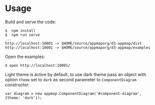 # Usage

Build and serve the code:

```
$  npm install
$  npm run serve
...
http://localhost:10001 -> $HOME/source/appmaporg/d3-appmap/dist
http://localhost:10001 -> $HOME/source/appmaporg/d3-appmap/examples
```

Open the examples:

```
$ open http://localhost:10001/
```

Light theme is active by default, to use dark theme pass an object with option `theme` set to `dark` as second parameter to `ComponentDiagram` constructor:

```
var diagram = new appmap.ComponentDiagram('#component-diagram', {theme: 'dark'});
```
